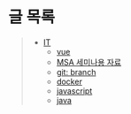 # 글 목록
> - [IT](./IT/)
>   - [vue](./IT/front/vue/readme.md)
>   - [MSA 세미나용 자료](./IT/whats_msa/whats_msa.md)
>   - [git: branch](./IT/cicd/git/branch.md)
>   - [docker](./IT/cloud/docker/doc_docker.md)
>   - [javascript](./IT/javascript/doc_Js_Style.md)
>   - [java](./IT/java/doc_Java_Style.md)


